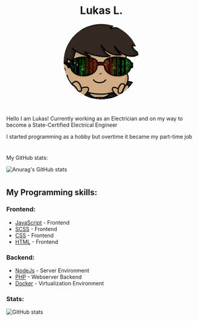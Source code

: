 <h1 align="center"> Lukas L. </h1>
<p align="center">
 <img style="border-radius: 1000px" width=200px height=200px src="./images/Hacker_Luki.png" alt="Project logo"></a>
</p>

<h1></h1>

<p> Hello I am Lukas! Currently working as an Electrician and on my way to become a State-Certified Electrical Engineer </p>
<p>I started programming as a hobby but overtime it became my part-time job</p>

<h1></h1>
<p> My GitHub stats: </p>

![Anurag's GitHub stats](https://github-readme-stats.vercel.app/api?username=LukasL28&count_private=true&theme=radical)
<h1></h1>
<h2>My Programming skills:</h2>

<h3> Frontend: </h3>

- [JavaScript](https://en.wikipedia.org/wiki/JavaScript) - Frontend
- [SCSS](https://sass-lang.com/) - Frontend
- [CSS](https://en.wikipedia.org/wiki/CSS) - Frontend
- [HTML](https://en.wikipedia.org/wiki/HTML) - Frontend

<h3> Backend: </h3>

- [NodeJs](https://nodejs.org/en/) - Server Environment
- [PHP](https://www.php.net/) - Webserver Backend
- [Docker](https://www.docker.com/) - Virtualization Environment

<h3> Stats: </h3>

![GitHub stats](https://github-readme-stats.vercel.app/api/top-langs/?username=LukasL28&theme=dracula)
